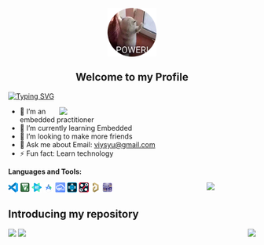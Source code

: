 
<p align="center">
 	<a href="https://viys.github.io/" >
     <img width="100px" src="https://raw.githubusercontent.com/viys/picture-bed/master/img/mylogo_r.png" align="center" alt="GitHub Readme Stats" />
    </a>
 <h2 align="center">Welcome to my Profile</h2>
</p>

<!--   my-ticker -->    
[![Typing SVG](https://readme-typing-svg.herokuapp.com?color=%11111111&left=true&vCenter=true&width=600&lines=Hi+there+👋,+I+am+viys;+Welcome+to+My+Profile!;Embedded+development+enthusiast+;Over+1+years+of+embedded+development+experience;Welcome+to+click+on+the+avatar+to+enter+my+blog)](https://git.io/typing-svg)

<a href="https://github.com/viys">
  <img align="right" width="400" src="https://github-readme-stats.vercel.app/api?username=viys&include_all_commits=true&bg_color=30,ccccd6,fff&title_color=5e616d&text_color=5e616d&icon_color=5e616d&show_icons=true&hide=contribs" />
</a>

- 🔭 I’m an embedded practitioner
- 🌱 I’m currently learning Embedded
- 👯 I’m looking to make more friends
- 💬 Ask me about Email: viysyu@gmail.com
- ⚡ Fun fact: Learn technology

**Languages and Tools:** 

<code><img title="VScode" height="20" src="https://raw.githubusercontent.com/viys/picture-bed/master/img/vscode.ico"></code>
<code><img title="Keil" height="20" src="https://raw.githubusercontent.com/viys/picture-bed/master/img/keil.png"></code>
<code><img title="RT-Thread Studio" height="20" src="https://raw.githubusercontent.com/viys/picture-bed/master/img/rt-thread-studio.jpg"></code>
<code><img title="Andriod Studio" height="20" src="https://raw.githubusercontent.com/viys/picture-bed/master/img/andriod-studio.png"></code>
<code><img title="LCEDA" height="20" src="https://raw.githubusercontent.com/viys/picture-bed/master/img/lceda.ico"></code>
<code><img title="ORCAD" height="20" src="https://raw.githubusercontent.com/viys/picture-bed/master/img/ORCAD.ico"></code>
<code><img title="PCBedit" height="20" src="https://raw.githubusercontent.com/viys/picture-bed/master/img/PCB.png"></code>
<code><img title="Altium Designer" height="20" src="https://raw.githubusercontent.com/viys/picture-bed/master/img/Altium Designer.png"></code>
<code><img title="Multisim" height="20" src="https://raw.githubusercontent.com/viys/picture-bed/master/img/Multisim.png"></code> 
<img align="right" width="100" src="https://media.giphy.com/media/4TnHlUBm55QMzBLvq6/giphy.gif">

## Introducing my repository
<a href="https://github.com/viys">

  <img align="right" src="https://github-readme-stats.vercel.app/api/top-langs/?username=viys&layout=compact" />
</a>

<div align="left">
 <a href="https://github.com/viys"><img src="https://komarev.com/ghpvc/?username=viys&label=Visitor&color=ccccd6"></a> <a href="https://github.com/viys"><img src="https://img.shields.io/github/followers/viys?label=Github&style=social"></a>
</div>
